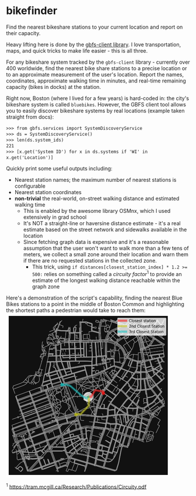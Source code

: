 # bikefinder
Find the nearest bikeshare stations to your current location and report on their capacity.

Heavy lifting here is done by the [gbfs-client library](https://pypi.org/project/gbfs-client/). I love transportation, maps, and quick tricks to make life easier - this is all three. 

For any bikeshare system tracked by the `gbfs-client` library - currently over 400 worldwide, find the nearest bike share stations to a precise location or to an approximate measurement of the user's location. Report the names, coordinates, approximate walking time in minutes, and real-time remaining capacity (bikes in docks) at the station. 

Right now, Boston (where I lived for a few years) is hard-coded in: the city's bikeshare system is called `bluebikes`. However, the GBFS client tool allows you to easily discover bikeshare systems by real locations (example taken straight from docs): 
```
>>> from gbfs.services import SystemDiscoveryService
>>> ds = SystemDiscoveryService()
>>> len(ds.system_ids)
221
>>> [x.get('System ID') for x in ds.systems if 'WI' in x.get('Location')]
```
Quickly print some useful outputs including:
+ Nearest station names; the maximum number of nearest stations is configurable
+ Nearest station coordinates
+ **non-trivial** the real-world, on-street walking distance and estimated walking time
  + This is enabled by the awesome library OSMnx, which I used extensively in grad school
  + It's NOT a straight-line or haversine distance estimate - it's a real estimate based on the street network and sidewalks available in the location 
  + Since fetching graph data is expensive and it's a reasonable assumption that the user won't want to walk more than a few tens of meters, we collect a small zone around their location and warn them if there are no requested stations in the collected zone. 
    + This trick, using `if distances[closest_station_index] * 1.2 >= 500:` relies on something called a *circuity factor*<sup>1</sup> to provide an estimate of the longest walking distance reachable within the graph zone 
    
Here's a demonstration of the script's capability, finding the nearest Blue Bikes stations to a point in the middle of Boston Common and highlighting the shortest paths a pedestrian would take to reach them: 
<img align='center' src='https://github.com/maiegg/bikefinder/blob/main/bike_example.png'>

<sup>1</sup> https://tram.mcgill.ca/Research/Publications/Circuity.pdf
    
    
